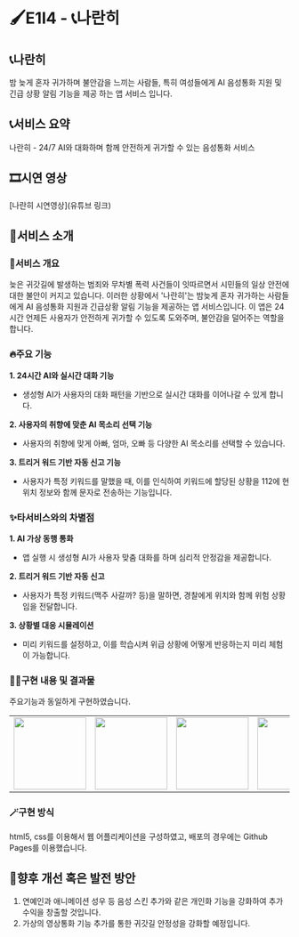 # 🖌️E1I4 - 📞나란히

## 📞나란히
밤 늦게 혼자 귀가하며 불안감을 느끼는 사람들, 
특히 여성들에게 AI 음성통화 지원 및 긴급 상황 알림 기능을 제공 하는 앱 서비스 입니다.


## 📞서비스 요약
나란히 - 24/7 AI와 대화하며 함께 안전하게 귀가할 수 있는 음성통화 서비스


## 🎞️시연 영상
[나란히 시연영상](유튜브 링크)


## 🚩서비스 소개
### 🧚서비스 개요

늦은 귀갓길에 발생하는 범죄와 무차별 폭력 사건들이 잇따르면서 시민들의 일상 안전에 대한 불안이 커지고 있습니다. 이러한 상황에서 '나란히'는 밤늦게 혼자 귀가하는 사람들에게 AI 음성통화 지원과 긴급상황 알림 기능을 제공하는 앱 서비스입니다. 이 앱은 24시간 언제든 사용자가 안전하게 귀가할 수 있도록 도와주며, 불안감을 덜어주는 역할을 합니다.

### 🔥주요 기능
**1. 24시간 AI와 실시간 대화 기능**
 - 생성형 AI가 사용자의 대화 패턴을 기반으로 실시간 대화를 이어나갈 수 있게 합니다.

**2. 사용자의 취향에 맞춘 AI 목소리 선택 기능**
 - 사용자의 취향에 맞게 아빠, 엄마, 오빠 등 다양한 AI 목소리를 선택할 수 있습니다.

**3. 트리거 워드 기반 자동 신고 기능**
 - 사용자가 특정 키워드를 말했을 때, 이를 인식하여 키워드에 할당된 상황을 112에 현위치 정보와 함께 문자로 전송하는 기능입니다.



### ✨타서비스와의 차별점

**1. AI 가상 동행 통화**
- 앱 실행 시 생성형 AI가 사용자 맞춤 대화를 하며 심리적 안정감을 제공합니다.

**2. 트리거 워드 기반 자동 신고**
- 사용자가 특정 키워드(맥주 사갈까? 등)을 말하면, 경찰에게 위치와 함께 위험 상황임을 전달합니다.

**3. 상황별 대응 시뮬레이션**
- 미리 키워드를 설정하고, 이를 학습시켜 위급 상황에 어떻게 반응하는지 미리 체험이 가능합니다.


### 🧑‍💻구현 내용 및 결과물
주요기능과 동일하게 구현하였습니다.

<table>
 <tr>
    <td align="center"><img src="https://private-user-images.githubusercontent.com/134125694/391247846-c27cbac9-4cf3-453b-925c-ced3ed5e4a67.png?jwt=eyJhbGciOiJIUzI1NiIsInR5cCI6IkpXVCJ9.eyJpc3MiOiJnaXRodWIuY29tIiwiYXVkIjoicmF3LmdpdGh1YnVzZXJjb250ZW50LmNvbSIsImtleSI6ImtleTUiLCJleHAiOjE3MzI5OTExNDYsIm5iZiI6MTczMjk5MDg0NiwicGF0aCI6Ii8xMzQxMjU2OTQvMzkxMjQ3ODQ2LWMyN2NiYWM5LTRjZjMtNDUzYi05MjVjLWNlZDNlZDVlNGE2Ny5wbmc_WC1BbXotQWxnb3JpdGhtPUFXUzQtSE1BQy1TSEEyNTYmWC1BbXotQ3JlZGVudGlhbD1BS0lBVkNPRFlMU0E1M1BRSzRaQSUyRjIwMjQxMTMwJTJGdXMtZWFzdC0xJTJGczMlMkZhd3M0X3JlcXVlc3QmWC1BbXotRGF0ZT0yMDI0MTEzMFQxODIwNDZaJlgtQW16LUV4cGlyZXM9MzAwJlgtQW16LVNpZ25hdHVyZT0yMWI4ZTE2YjUzN2FlNDNhMmVlY2Y2YWQ5MGZlOGNjMjQyMzc4Zjk0ODAxNmI3YmU1M2UxZDg4YTVlYzhlZDk1JlgtQW16LVNpZ25lZEhlYWRlcnM9aG9zdCJ9.oDoG4YN04m_04sP9jmflDf7NGTJrj7WbkuKrO6u9BLQ" width="130px;" alt=""></a></td>
   <td align="center"><img src="https://private-user-images.githubusercontent.com/109588606/391265797-9c5b6ee4-1089-4567-bf2d-4fa1d2444788.png?jwt=eyJhbGciOiJIUzI1NiIsInR5cCI6IkpXVCJ9.eyJpc3MiOiJnaXRodWIuY29tIiwiYXVkIjoicmF3LmdpdGh1YnVzZXJjb250ZW50LmNvbSIsImtleSI6ImtleTUiLCJleHAiOjE3MzI5OTIxMjIsIm5iZiI6MTczMjk5MTgyMiwicGF0aCI6Ii8xMDk1ODg2MDYvMzkxMjY1Nzk3LTljNWI2ZWU0LTEwODktNDU2Ny1iZjJkLTRmYTFkMjQ0NDc4OC5wbmc_WC1BbXotQWxnb3JpdGhtPUFXUzQtSE1BQy1TSEEyNTYmWC1BbXotQ3JlZGVudGlhbD1BS0lBVkNPRFlMU0E1M1BRSzRaQSUyRjIwMjQxMTMwJTJGdXMtZWFzdC0xJTJGczMlMkZhd3M0X3JlcXVlc3QmWC1BbXotRGF0ZT0yMDI0MTEzMFQxODM3MDJaJlgtQW16LUV4cGlyZXM9MzAwJlgtQW16LVNpZ25hdHVyZT1mZTFjYjYzNGZjODQyYWQ1M2E5MzY3NjAzYTkwYWUwMGYwMjkyOGVmNDgzNGY3M2Y2ZjNmNDExZTg5ZDQwNWQ2JlgtQW16LVNpZ25lZEhlYWRlcnM9aG9zdCJ9.hUo34bsurJyeQl019a6k-hTvfb2l9apOc3Yfd6ATkNY" width="130px;" alt=""></a></td>
    <td align="center"><img src="https://private-user-images.githubusercontent.com/134125694/391247862-08bab740-6daf-4bef-8079-13f72e21ee56.png?jwt=eyJhbGciOiJIUzI1NiIsInR5cCI6IkpXVCJ9.eyJpc3MiOiJnaXRodWIuY29tIiwiYXVkIjoicmF3LmdpdGh1YnVzZXJjb250ZW50LmNvbSIsImtleSI6ImtleTUiLCJleHAiOjE3MzI5OTExNDYsIm5iZiI6MTczMjk5MDg0NiwicGF0aCI6Ii8xMzQxMjU2OTQvMzkxMjQ3ODYyLTA4YmFiNzQwLTZkYWYtNGJlZi04MDc5LTEzZjcyZTIxZWU1Ni5wbmc_WC1BbXotQWxnb3JpdGhtPUFXUzQtSE1BQy1TSEEyNTYmWC1BbXotQ3JlZGVudGlhbD1BS0lBVkNPRFlMU0E1M1BRSzRaQSUyRjIwMjQxMTMwJTJGdXMtZWFzdC0xJTJGczMlMkZhd3M0X3JlcXVlc3QmWC1BbXotRGF0ZT0yMDI0MTEzMFQxODIwNDZaJlgtQW16LUV4cGlyZXM9MzAwJlgtQW16LVNpZ25hdHVyZT0zOGNlYzU1ZWRiZWQ0YTFlMjUzOWMzMTBmYmY3NDM1N2QzYzhlNWU0MmI5Nzg3N2Q3YTIxNWM3MDkxNzU1NjMwJlgtQW16LVNpZ25lZEhlYWRlcnM9aG9zdCJ9.DFvxtLfZ5J7QXbFMJ5hAiNwyBXHvYnFxqJGETzIKK88" width="130px;" alt=""></a></td>
    <td align="center"><img src="https://private-user-images.githubusercontent.com/109588606/391265802-f8ab94d3-f9bb-4f1e-99a8-9cfba321d06c.png?jwt=eyJhbGciOiJIUzI1NiIsInR5cCI6IkpXVCJ9.eyJpc3MiOiJnaXRodWIuY29tIiwiYXVkIjoicmF3LmdpdGh1YnVzZXJjb250ZW50LmNvbSIsImtleSI6ImtleTUiLCJleHAiOjE3MzI5OTIxMjIsIm5iZiI6MTczMjk5MTgyMiwicGF0aCI6Ii8xMDk1ODg2MDYvMzkxMjY1ODAyLWY4YWI5NGQzLWY5YmItNGYxZS05OWE4LTljZmJhMzIxZDA2Yy5wbmc_WC1BbXotQWxnb3JpdGhtPUFXUzQtSE1BQy1TSEEyNTYmWC1BbXotQ3JlZGVudGlhbD1BS0lBVkNPRFlMU0E1M1BRSzRaQSUyRjIwMjQxMTMwJTJGdXMtZWFzdC0xJTJGczMlMkZhd3M0X3JlcXVlc3QmWC1BbXotRGF0ZT0yMDI0MTEzMFQxODM3MDJaJlgtQW16LUV4cGlyZXM9MzAwJlgtQW16LVNpZ25hdHVyZT0zY2I4ZWJlZjQzMTA3OWY5YmU2NmUyMmE1OGMxMjRiODhjNDdmMDQ5MGRlNDRlMmY3NWQzMzUwM2QzMmZlYmNhJlgtQW16LVNpZ25lZEhlYWRlcnM9aG9zdCJ9.LckYQkP7JEzweQmMgFDNuh0dHV_lfLSNN-WvTcD9EDI" width="130px;" alt=""></a></td>
    <td align="center"><img src="https://private-user-images.githubusercontent.com/109588606/391265800-ede79a50-3d6c-4ece-8192-562fdabedd93.png?jwt=eyJhbGciOiJIUzI1NiIsInR5cCI6IkpXVCJ9.eyJpc3MiOiJnaXRodWIuY29tIiwiYXVkIjoicmF3LmdpdGh1YnVzZXJjb250ZW50LmNvbSIsImtleSI6ImtleTUiLCJleHAiOjE3MzI5OTIxMjIsIm5iZiI6MTczMjk5MTgyMiwicGF0aCI6Ii8xMDk1ODg2MDYvMzkxMjY1ODAwLWVkZTc5YTUwLTNkNmMtNGVjZS04MTkyLTU2MmZkYWJlZGQ5My5wbmc_WC1BbXotQWxnb3JpdGhtPUFXUzQtSE1BQy1TSEEyNTYmWC1BbXotQ3JlZGVudGlhbD1BS0lBVkNPRFlMU0E1M1BRSzRaQSUyRjIwMjQxMTMwJTJGdXMtZWFzdC0xJTJGczMlMkZhd3M0X3JlcXVlc3QmWC1BbXotRGF0ZT0yMDI0MTEzMFQxODM3MDJaJlgtQW16LUV4cGlyZXM9MzAwJlgtQW16LVNpZ25hdHVyZT0yYTMxODQwOTliOGU1ZWVmZmQ0YjAyNzU2NzE1Nzc1YzViNzllMDM4MDFkOTk5ZDUxODlkNjE2MTQ3MThiYmRhJlgtQW16LVNpZ25lZEhlYWRlcnM9aG9zdCJ9.aX1cDYIIu4BKD_HP20beA9FqSuqJLdDPPlv46Be2964" width="130px;" alt=""></a></td>
    <td align="center"><img src="https://private-user-images.githubusercontent.com/109588606/391265803-8cb61ca7-fe06-459c-9937-92e9f0bd93d5.png?jwt=eyJhbGciOiJIUzI1NiIsInR5cCI6IkpXVCJ9.eyJpc3MiOiJnaXRodWIuY29tIiwiYXVkIjoicmF3LmdpdGh1YnVzZXJjb250ZW50LmNvbSIsImtleSI6ImtleTUiLCJleHAiOjE3MzI5OTIxMjIsIm5iZiI6MTczMjk5MTgyMiwicGF0aCI6Ii8xMDk1ODg2MDYvMzkxMjY1ODAzLThjYjYxY2E3LWZlMDYtNDU5Yy05OTM3LTkyZTlmMGJkOTNkNS5wbmc_WC1BbXotQWxnb3JpdGhtPUFXUzQtSE1BQy1TSEEyNTYmWC1BbXotQ3JlZGVudGlhbD1BS0lBVkNPRFlMU0E1M1BRSzRaQSUyRjIwMjQxMTMwJTJGdXMtZWFzdC0xJTJGczMlMkZhd3M0X3JlcXVlc3QmWC1BbXotRGF0ZT0yMDI0MTEzMFQxODM3MDJaJlgtQW16LUV4cGlyZXM9MzAwJlgtQW16LVNpZ25hdHVyZT1lNjlmYzY4MGMwZDhlMWRhM2E3NGU5NzkyNjkzMjgzZmNlZDMxMzNiYTU0ODE4NDJmNzJlOWMwNWZiY2QxMGQ5JlgtQW16LVNpZ25lZEhlYWRlcnM9aG9zdCJ9.VQ8ELoQLPzNWdrT6VH3Spo2zksVGkEeLyRvQ3NBKSp8" width="130px;" alt=""></a></td>
  </tr>
</table>



### 🪄구현 방식

html5, css를 이용해서 웹 어플리케이션을 구성하였고, 배포의 경우에는 Github Pages를 이용했습니다.


## 🌟향후 개선 혹은 발전 방안

1. 연예인과 애니메이션 성우 등 음성 스킨 추가와 같은 개인화 기능을 강화하여 추가 수익을 창출할 것입니다.
2. 가상의 영상통화 기능 추가를 통한 귀갓길 안정성을 강화할 예정입니다.

